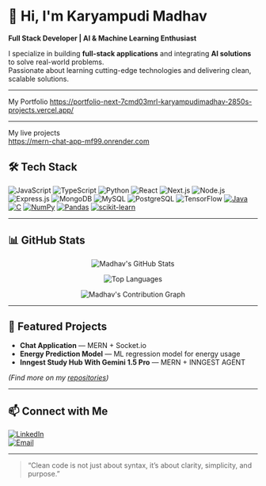 # 👋 Hi, I'm Karyampudi Madhav
**Full Stack Developer | AI & Machine Learning Enthusiast**

I specialize in building **full-stack applications** and integrating **AI solutions** to solve real-world problems.  
Passionate about learning cutting-edge technologies and delivering clean, scalable solutions.

---

My Portfolio
https://portfolio-next-7cmd03mrl-karyampudimadhav-2850s-projects.vercel.app/

---
My live projects  
https://mern-chat-app-mf99.onrender.com



## 🛠 Tech Stack
<!-- Badges -->
![JavaScript](https://img.shields.io/badge/JavaScript-F7DF1E?style=for-the-badge&logo=javascript&logoColor=black)
![TypeScript](https://img.shields.io/badge/TypeScript-3178C6?style=for-the-badge&logo=typescript&logoColor=white)
![Python](https://img.shields.io/badge/Python-3776AB?style=for-the-badge&logo=python&logoColor=white)
![React](https://img.shields.io/badge/React-20232A?style=for-the-badge&logo=react&logoColor=61DAFB)
![Next.js](https://img.shields.io/badge/Next.js-000000?style=for-the-badge&logo=next.js&logoColor=white)
![Node.js](https://img.shields.io/badge/Node.js-339933?style=for-the-badge&logo=node.js&logoColor=white)
![Express.js](https://img.shields.io/badge/Express.js-000000?style=for-the-badge&logo=express&logoColor=white)
![MongoDB](https://img.shields.io/badge/MongoDB-4EA94B?style=for-the-badge&logo=mongodb&logoColor=white)
![MySQL](https://img.shields.io/badge/MySQL-005C84?style=for-the-badge&logo=mysql&logoColor=white)
![PostgreSQL](https://img.shields.io/badge/PostgreSQL-316192?style=for-the-badge&logo=postgresql&logoColor=white)
![TensorFlow](https://img.shields.io/badge/TensorFlow-FF6F00?style=for-the-badge&logo=tensorflow&logoColor=white)
[![Java](https://img.shields.io/badge/Java-ED8B00?style=for-the-badge&logo=java&logoColor=white)](https://docs.oracle.com/javase/)
[![C](https://img.shields.io/badge/C-00599C?style=for-the-badge&logo=c&logoColor=white)](https://www.w3schools.com/c/)
[![NumPy](https://img.shields.io/badge/NumPy-013243?style=for-the-badge&logo=numpy&logoColor=white)](https://numpy.org/doc/)
[![Pandas](https://img.shields.io/badge/Pandas-150458?style=for-the-badge&logo=pandas&logoColor=white)](https://pandas.pydata.org/docs/)
[![scikit-learn](https://img.shields.io/badge/scikit--learn-F7931E?style=for-the-badge&logo=scikit-learn&logoColor=white)](https://scikit-learn.org/stable/user_guide.html)

---

## 📊 GitHub Stats

<div align="center">

<!-- Animated Stats Card -->
![Madhav's GitHub Stats](https://github-readme-stats.vercel.app/api?username=KaryampudiMadhav&show_icons=true&theme=radical&hide_border=true&border_radius=12&bg_color=0D1117&title_color=58A6FF&icon_color=79C0FF&text_color=C9D1D9)


<!-- Top Languages -->
![Top Languages](https://github-readme-stats.vercel.app/api/top-langs/?username=KaryampudiMadhav&layout=compact&theme=tokyonight&hide_border=true&border_radius=12)

<!-- Activity Graph -->
![Madhav's Contribution Graph](https://github-readme-activity-graph.vercel.app/graph?username=KaryampudiMadhav&theme=react-dark&hide_border=true&area=true)

</div>

---

## 📂 Featured Projects
- **Chat Application** — MERN + Socket.io  
- **Energy Prediction Model** — ML regression model for energy usage  
- **Inngest Study Hub With Gemini 1.5 Pro** — MERN + INNGEST AGENT  

*(Find more on my [repositories](https://github.com/KaryampudiMadhav?tab=repositories))*

---

## 📫 Connect with Me
[![LinkedIn](https://img.shields.io/badge/LinkedIn-Connect-blue)](https://www.linkedin.com/in/madhav-karyampudi-957a012b9/)  
[![Email](https://img.shields.io/badge/Email-Contact-red)](mailto:karyampudimadhav@gamil.com)  

---

> “Clean code is not just about syntax, it’s about clarity, simplicity, and purpose.”
